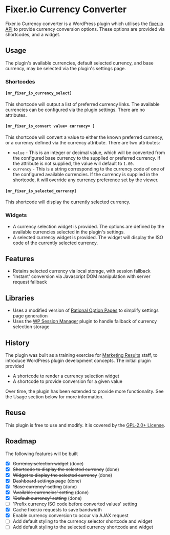 # Fixer.io Currency Converter
Fixer.io Currency converter is a WordPress plugin which utilises the [fixer.io API](http://fixer.io) to provide currency conversion options.  These options are provided via shortcodes, and a widget.

## Usage
The plugin's available currencies, default selected currency, and base currency, may be selected via the plugin's settings page.
### Shortcodes
#### `[mr_fixer_io_currency_select]`
This shortcode will output a list of preferred currency links. The available currencies can be configured via the plugin settings.  There are no attributes.
#### `[mr_fixer_io_convert value= currency= ]`
This shortcode will convert a value to either the known preferred currency, or a currency defined via the currency attribute.  There are two attributes:
- `value` - This is an integer or decimal value, which will be converted from the configured base currency to the supplied or preferred currency.  If the attribute is not supplied, the value will default to `1.00`.
- `currency` - This is a string corresponding to the currency code of one of the configured available currencies.  If the currency is supplied in the shortcode, it will override any currency preference set by the viewer.

#### `[mr_fixer_io_selected_currency]`
This shortcode will display the currently selected currency.

### Widgets
- A currency selection widget is provided.  The options are defined by the available currencies selected in the plugin's settings.
- A selected currency widget is provided.  The widget will display the ISO code of the currently selected currency.

## Features
- Retains selected currency via local storage, with session fallback
- 'Instant' conversion via Javascript DOM manipulation with server request fallback

## Libraries
- Uses a modified version of [Rational Option Pages](https://github.com/jeremyHixon/RationalOptionPages) to simplify settings page generation
- Uses the [WP Session Manager](https://wordpress.org/plugins/wp-session-manager/) plugin to handle fallback of currency selection storage

## History
The plugin was built as a training exercise for [Marketing Results](https://www.marketingresults.com.au) staff, to introduce WordPress plugin development concepts.  The initial plugin provided
- A shortcode to render a currency selection widget
- A shortcode to provide conversion for a given value

Over time, the plugin has been extended to provide more functionality.  See the Usage section below for more information.

## Reuse
This plugin is free to use and modify.  It is covered by the [GPL-2.0+ License](http://www.gnu.org/licenses/gpl-2.0.txt).

## Roadmap
The following features will be built
- [x] ~~Currency selection widget~~ (done)
- [x] ~~Shortcode to display the selected currency~~ (done)
- [x] ~~Widget to display the selected currency~~ (done)
- [x] ~~Dashboard settings page~~ (done)
- [x] ~~'Base currency' setting~~ (done)
- [x] ~~'Available currencies' setting~~ (done)
- [x] ~~'Default currency' setting~~ (done)
- [ ] 'Prefix currency ISO code before converted values' setting
- [x] Cache fixer.io requests to save bandwidth
- [x] Enable currency conversion to occur via AJAX request
- [ ] Add default styling to the currency selector shortcode and widget
- [ ] Add default styling to the selected currency shortcode and widget
